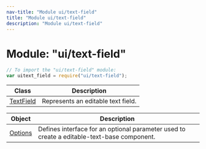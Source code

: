 ```yaml
---
nav-title: "Module ui/text-field"
title: "Module ui/text-field"
description: "Module ui/text-field"
---
```

# Module: "ui/text-field"

``` JavaScript
// To import the "ui/text-field" module:
var uitext_field = require("ui/text-field");
```

Class | Description
------|------------
[TextField](../../ui/text-field/TextField.md) | Represents an editable text field.

Object | Description
------|------------
[Options](../../ui/text-field/Options.md) | Defines interface for an optional parameter used to create a editable-text-base component.